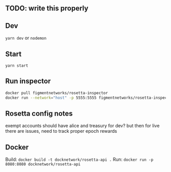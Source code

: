 ## TODO: write this properly

## Dev

`yarn dev` or `nodemon`

## Start

`yarn start`


## Run inspector
```sh
docker pull figmentnetworks/rosetta-inspector
docker run --network="host" -p 5555:5555 figmentnetworks/rosetta-inspector -url=http://localhost:8080
```

## Rosetta config notes

exempt accounts should have alice and treasury for dev? but then for live there are issues, need to track proper epoch rewards

## Docker

Build: `docker build -t docknetwork/rosetta-api .`
Run: `docker run -p 8080:8080 docknetwork/rosetta-api`

